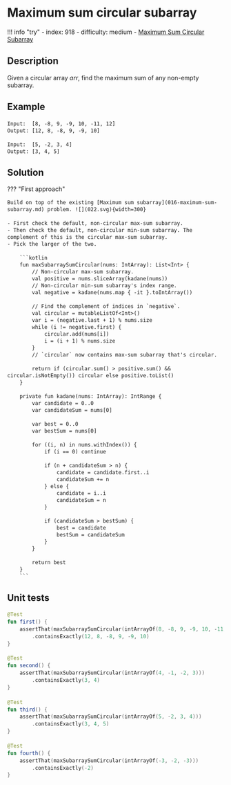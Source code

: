 # Maximum sum circular subarray

!!! info "try"
    - index: 918
    - difficulty: medium
    - [Maximum Sum Circular Subarray](https://leetcode.com/problems/maximum-sum-circular-subarray/description/)


## Description

Given a circular array $arr$, find the maximum sum of any non-empty subarray.

## Example

```
Input:  [8, -8, 9, -9, 10, -11, 12]
Output: [12, 8, -8, 9, -9, 10]

Input:  [5, -2, 3, 4]
Output: [3, 4, 5]
```

## Solution

??? "First approach"

	Build on top of the existing [Maximum sum subarray](016-maximum-sum-subarray.md) problem. ![](022.svg){width=300}

	- First check the default, non-circular max-sum subarray.
	- Then check the default, non-circular min-sum subarray. The complement of this is the circular max-sum subarray.
	- Pick the larger of the two.

		```kotlin 
		fun maxSubarraySumCircular(nums: IntArray): List<Int> {
			// Non-circular max-sum subarray.
			val positive = nums.sliceArray(kadane(nums))
			// Non-circular min-sum subarray's index range.
			val negative = kadane(nums.map { -it }.toIntArray())

			// Find the complement of indices in `negative`.
			val circular = mutableListOf<Int>()
			var i = (negative.last + 1) % nums.size
			while (i != negative.first) {
				circular.add(nums[i])
				i = (i + 1) % nums.size
			}
			// `circular` now contains max-sum subarray that's circular.

			return if (circular.sum() > positive.sum() && circular.isNotEmpty()) circular else positive.toList()
		}

		private fun kadane(nums: IntArray): IntRange {
			var candidate = 0..0
			var candidateSum = nums[0]

			var best = 0..0
			var bestSum = nums[0]

			for ((i, n) in nums.withIndex()) {
				if (i == 0) continue

				if (n + candidateSum > n) {
					candidate = candidate.first..i
					candidateSum += n
				} else {
					candidate = i..i
					candidateSum = n
				}

				if (candidateSum > bestSum) {
					best = candidate
					bestSum = candidateSum
				}
			}

			return best
		}
		```

## Unit tests

```kotlin
@Test
fun first() {
	assertThat(maxSubarraySumCircular(intArrayOf(8, -8, 9, -9, 10, -11, 12)))
		.containsExactly(12, 8, -8, 9, -9, 10)
}

@Test
fun second() {
	assertThat(maxSubarraySumCircular(intArrayOf(4, -1, -2, 3)))
		.containsExactly(3, 4)
}

@Test
fun third() {
	assertThat(maxSubarraySumCircular(intArrayOf(5, -2, 3, 4)))
		.containsExactly(3, 4, 5)
}

@Test
fun fourth() {
	assertThat(maxSubarraySumCircular(intArrayOf(-3, -2, -3)))
		.containsExactly(-2)
}
```



